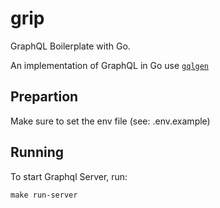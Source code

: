 # grip

GraphQL Boilerplate with Go.

An implementation of GraphQL in Go use [`gqlgen`](https://github.com/99designs/gqlgen)

## Prepartion

Make sure to set the env file (see: .env.example)

## Running

To start Graphql Server, run:

`make run-server`
